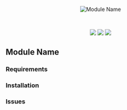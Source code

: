 <div align="center">
	<p>
		<img src="https://raw.githubusercontent.com/repo/path/to/banner" alt="Module Name" />
	</p>
	<br />
	<p>
		<img src="https://img.shields.io/github/license/[REPO]" />
		<img src="https://img.shields.io/github/v/tag/[REPO]"/>
		<img src="https://img.shields.io/badge/Bishop-version-7046ff" />
	</p>
</div>

## Module Name

### Requirements

### Installation

### Issues
